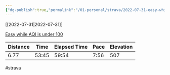 ```yaml
---
{"dg-publish":true,"permalink":"/01-personal/strava/2022-07-31-easy-while-aqi-is-under-100/"}
---
```



[[2022-07-31\|2022-07-31]]

[Easy while AQI is under 100](https://www.strava.com/activities/7561295749)

| Distance | Time  | Elapsed Time | Pace | Elevation |
| -------- | ----- | ------------ | ---- | --------- |
| 6.77     | 53:45 | 59:54        | 7:56 | 507       |




#strava
